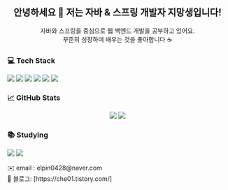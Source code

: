 <!-- 이름 / 인사말 -->
<h2 align="center">안녕하세요 👋 저는 자바 & 스프링 개발자 지망생입니다!</h2>

<!-- 간단한 소개 -->
<p align="center">
  자바와 스프링을 중심으로 웹 백엔드 개발을 공부하고 있어요. <br>
  꾸준히 성장하며 배우는 것을 좋아합니다 ☕️
</p>

<!-- 기술 스택 -->
<h3>💻 Tech Stack</h3>
<p>
  <img src="https://img.shields.io/badge/Java-007396?style=flat&logo=java&logoColor=white"/>
  <img src="https://img.shields.io/badge/Spring-6DB33F?style=flat&logo=spring&logoColor=white"/>
  <img src="https://img.shields.io/badge/Spring Boot-6DB33F?style=flat&logo=springboot&logoColor=white"/>
  <img src="https://img.shields.io/badge/Git-F05032?style=flat&logo=git&logoColor=white"/>
  <img src="https://img.shields.io/badge/GitHub-181717?style=flat&logo=github&logoColor=white"/>
  <img src="https://img.shields.io/badge/MySQL-4479A1?style=flat&logo=mysql&logoColor=white"/>
</p>

<!-- 깃허브 통계 -->
<h3>📈 GitHub Stats</h3>
<p align="center">
  <img src="https://github-readme-stats.vercel.app/api?username=Che0807/&show_icons=true&theme=tokyonight"/>
  <img src="https://github-readme-stats.vercel.app/api/top-langs/?username=Che0807/&layout=compact&theme=tokyonight"/>
</p>

<!-- 배울 예정 -->
<h3>📚 Studying</h3>
<p>
  <img src="https://img.shields.io/badge/JPA-59666C?style=flat&logo=hibernate&logoColor=white"/>
  <img src="https://img.shields.io/badge/AWS-232F3E?style=flat&logo=amazonaws&logoColor=white"/>
</p>

<p>
  ✉️ email : elpin0428@naver.com <br>
  💬 블로그: [https://che01.tistory.com/]
</p>
